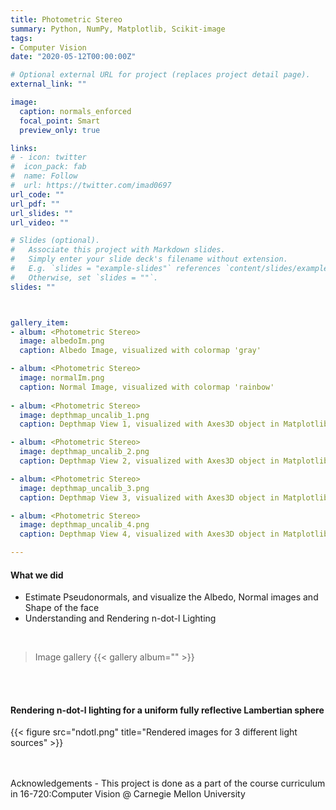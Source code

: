 ```yaml
---
title: Photometric Stereo
summary: Python, NumPy, Matplotlib, Scikit-image
tags:
- Computer Vision
date: "2020-05-12T00:00:00Z"

# Optional external URL for project (replaces project detail page).
external_link: ""

image:
  caption: normals_enforced
  focal_point: Smart
  preview_only: true

links:
# - icon: twitter
#  icon_pack: fab
#  name: Follow
#  url: https://twitter.com/imad0697
url_code: ""
url_pdf: ""
url_slides: ""
url_video: ""

# Slides (optional).
#   Associate this project with Markdown slides.
#   Simply enter your slide deck's filename without extension.
#   E.g. `slides = "example-slides"` references `content/slides/example-slides.md`.
#   Otherwise, set `slides = ""`.
slides: ""



gallery_item:
- album: <Photometric Stereo>
  image: albedoIm.png
  caption: Albedo Image, visualized with colormap 'gray'

- album: <Photometric Stereo>
  image: normalIm.png
  caption: Normal Image, visualized with colormap 'rainbow'
  
- album: <Photometric Stereo>
  image: depthmap_uncalib_1.png
  caption: Depthmap View 1, visualized with Axes3D object in Matplotlib

- album: <Photometric Stereo>
  image: depthmap_uncalib_2.png
  caption: Depthmap View 2, visualized with Axes3D object in Matplotlib 

- album: <Photometric Stereo>
  image: depthmap_uncalib_3.png
  caption: Depthmap View 3, visualized with Axes3D object in Matplotlib

- album: <Photometric Stereo>
  image: depthmap_uncalib_4.png
  caption: Depthmap View 4, visualized with Axes3D object in Matplotlib

---
```

#### What we did
- Estimate Pseudonormals, and visualize the Albedo, Normal images and Shape of the face  
- Understanding and Rendering n-dot-l Lighting

<br>

> Image gallery
{{< gallery album="<Photometric Stereo>" >}}

<br>
<br>

#### Rendering n-dot-l lighting for a uniform fully reflective Lambertian sphere
{{< figure src="ndotl.png" title="Rendered images for 3 different light sources" >}}  


<br>
<br>
Acknowledgements - This project is done as a part of the course curriculum in 16-720:Computer Vision @ Carnegie Mellon University

